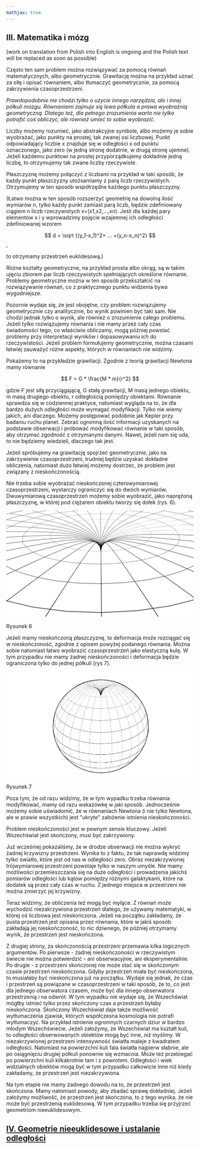 ```yaml
---
mathjax: true
---
```

## III. Matematika i mózg

(work on translation from Polish into English is ongoing and the Polish text will be replaced as soon as possible)

Często ten sam problem można rozwiązywać za pomocą równań matematycznych,
albo geometrycznie. Grawitację można na przykład uznać za siłę i opisać równaniem,
albo tłumaczyć geometrycznie, za pomocą zakrzywienia czasoprzestrzeni.

*Prawdopodobnie nie chodzi tylko o użycie innego narzędzia, ale i innej półkuli mózgu.
Równaniami zajmuje się lewa półkula a prawa wyobraźnią geometryczną.
Dlatego też, dla pełnego zrozumienia warto nie tylko potrafić coś obliczyć,
ale również umieć to sobie wyobrazić.*

Liczby możemy rozumieć, jako abstrakcyjne symbole, albo możemy je sobie wyobrażać,
jako punkty na prostej, tak zwanej osi liczbowej.
Punkt odpowiadający liczbie x znajduje się w odległości x od punktu oznaczonego,
jako zero (w jedną stronę dodatnie, w drugą stronę ujemne).
Jeżeli każdemu punktowi na prostej przyporządkujemy dokładnie jedną liczbę,
to otrzymujemy tak zwane liczby rzeczywiste.

Płaszczyznę możemy połączyć z liczbami na przykład w taki sposób,
że każdy punkt płaszczyzny utożsamiamy z parą liczb rzeczywistych.
Otrzymujemy w ten sposób współrzędne każdego punktu płaszczyzny.


(Łatwo można w ten sposób rozszerzyć geometrię na dowolną ilość wymiarów n, tylko każdy punkt
zamiast parą liczb, będzie zdefiniowany ciągiem n liczb rzeczywistych x=(x1,x2,...,xn).
Jeśli dla każdej pary elementów x i y wprowadzimy pojęcie wzajemnej ich odległości
zdefiniowanej wzorem

$$ d = \sqrt {(y_1-x_1)^2+ ... +(y_n-x_n)^2}  $$,

to otrzymamy przestrzeń euklidesową.)

Różne kształty geometryczne, na przykład prosta albo okrąg, są w takim ujęciu zbiorem par liczb rzeczywistych
spełniających określone równanie. Problemy geometryczne można w ten sposób przekształcić na rozwiązywanie równań,
co z praktycznego punktu widzenia bywa wygodniejsze.

Pozornie wydaje się, że jest obojętne, czy problem rozwiązujemy geometrycznie czy analitycznie,
bo wynik powinien być taki sam. Nie chodzi jednak tylko o wynik, ale również o zrozumienie całego problemu.
Jeżeli tylko rozwiązujemy równania i nie mamy przez cały czas świadomości tego, co właściwie obliczamy,
mogą później powstać problemy przy interpretacji wyników i dopasowywaniu ich do rzeczywistości.
Jeżeli problem formułujemy geometrycznie, można czasami łatwiej zauważyć różne aspekty,
których w równaniach nie widzimy.

Pokażemy to na przykładzie grawitacji. Zgodnie z  teorią grawitacji Newtona mamy równanie

$$ F = G * \frac{M * m}{r^2}  $$

gdzie F jest siłą przyciągającą, G stałą grawitacji, M masą jednego obiektu,  m masą drugiego obiektu,
r odległością pomiędzy  obiektami. Równanie sprawdza się w codziennej praktyce, natomiast wygląda na to,
że dla bardzo dużych odległości może wymagać modyfikacji. Tylko nie wiemy jakich, ani dlaczego.
Możemy postępować podobnie jak Kepler przy badaniu ruchu planet.
Zebrać ogromną ilość informacji uzyskanych na podstawie obserwacji i próbować modyfikować równanie w taki sposób,
aby otrzymać zgodność z otrzymanymi danymi. Nawet, jeżeli nam się uda, to nie będziemy wiedzieli, dlaczego tak jest.

Jeżeli spróbujemy na grawitację spojrzeć geometrycznie, jako na zakrzywienie czasoprzestrzeni,
trudniej będzie uzyskać dokładne obliczenia, natomiast dużo łatwiej możemy dostrzec, że problem jest związany z nieskończonością.

Nie trzeba sobie wyobrażać nieskończonej czterowymiarowej czasoprzestrzeni, wystarczy ograniczyć się do dwóch wymiarów.
Dwuwymiarową czasoprzestrzeń możemy sobie wyobrazić, jako naprężoną płaszczyznę,
w której pod ciężarem obiektu tworzy się dołek (rys. 6).

![rysunek6](../assets/img/rysunek6.png)

Rysunek 6

Jeżeli mamy nieskończoną płaszczyznę, to deformacja może rozciągać się w nieskończoność,
zgodnie z opisem powyżej podanego równania. Można sobie natomiast łatwo wyobrazić czasoprzestrzeń jako elastyczną kulę.
W tym przypadku nie mamy żadnej nieskończoności i deformacja będzie ograniczona tylko do jednej półkuli (rys 7).  

![rysunek7](../assets/img/rysunek7.png)

Rysunek 7

Poza tym, że od razu widzimy, że w tym wypadku trzeba równania modyfikować, mamy od razu wskazówkę w jaki sposób. Jednocześnie możemy sobie uświadomić, że w równaniach Newtona (i nie tylko Newtona, ale w prawie wszystkich)
jest "ukryte" założenie  istnienia nieskończoności. 

Problem nieskończoności jest w pewnym sensie kluczowy. Jeżeli Wszechświat jest skończony, musi być zakrzywiony.

Już wcześniej pokazaliśmy, że w drodze obserwacji nie można wykryć żadnej krzywizny przestrzeni.
Wynika to z faktu, że tak naprawdę widzimy tylko światło, które jest od nas w odległości zero.
Obraz niezakrzywionej trójwymiarowej przestrzeni powstaje tylko w naszym umyśle.
Nie mamy możliwości przemieszczania się na duże odległości i prowadzenia jakichś pomiarów odległości
lub kątów pomiędzy różnymi galaktykami, które na dodatek są przez cały czas w ruchu.
Z jednego miejsca w przestrzeni nie można zmierzyć jej krzywizny.

Teraz widzimy, że obliczenia też mogą być mylące. Z równań może wychodzić niezakrzywiona przestrzeń dlatego,
że używamy matematyki, w której oś liczbowa jest nieskończona. Jeżeli na początku zakładamy,
że pusta przestrzeń jest opisana przez równania, które w jakiś sposób zakładają jej nieskończoność,
to nic dziwnego, że później otrzymamy wynik, że przestrzeń jest nieskończona.

Z drugiej strony, za skończonością przestrzeni przemawia kilka logicznych argumentów.
Po pierwsze - żadnej nieskończoności w rzeczywistym świecie nie można potwierdzić - ani obserwacyjnie,
ani eksperymentalnie. Po drugie - z przestrzeni skończonej nie może stać się w skończonym czasie
przestrzeń nieskończona. Gdyby przestrzeń miała być nieskończona, to musiałaby być nieskończona już na początku.
Wydaje się jednak, że czas i przestrzeń są powiązane w czasoprzestrzeni w taki sposób, że to,
co jest dla jednego obserwatora czasem, może być dla innego obserwatora przestrzenią i na odwrót.
W tym wypadku nie wydaje się, że Wszechświat mógłby istnieć tylko przez skończony czas
a przestrzeń byłaby nieskończona.
Skończony Wszechświat daje także możliwość wytłumaczenia zjawisk,
których współczesna kosmologia nie potrafi wytłumaczyć. Na przykład istnienie ogromnych czarnych dziur
w bardzo młodym Wszechświecie. Jeżeli założymy, że Wszechświat ma kształt kuli,
to odległości obserwowanych obiektów mogą być inne, niż myślimy.
W niezakrzywionej przestrzeni intensywność światła maleje z kwadratem odległości.
Natomiast na powierzchni kuli fala światła najpierw słabnie, ale po osiągnięciu drugiej półkuli ponownie się wzmacnia.
Może też przebiegać po powierzchni kuli kilkakrotnie tam i z powrotem.
Odległości i wiek widzialnych obiektów mogą być w tym przypadku całkowicie inne niż kiedy zakładamy,
że przestrzeń jest niezakrzywiona.

Na tym etapie nie mamy żadnego dowodu na to, że przestrzeń jest skończona.
Mamy natomiast powody, aby zbadać sprawę dokładniej. Jeżeli założymy możliwość, że przestrzeń jest skończona,
to z tego wynika, że nie może być przestrzenią euklidesową.
W tym przypadku trzeba się przyjrzeć geometriom nieeuklidesowym.

## [IV. Geometrie nieeuklidesowe i ustalanie odległości](rozdzial4)
